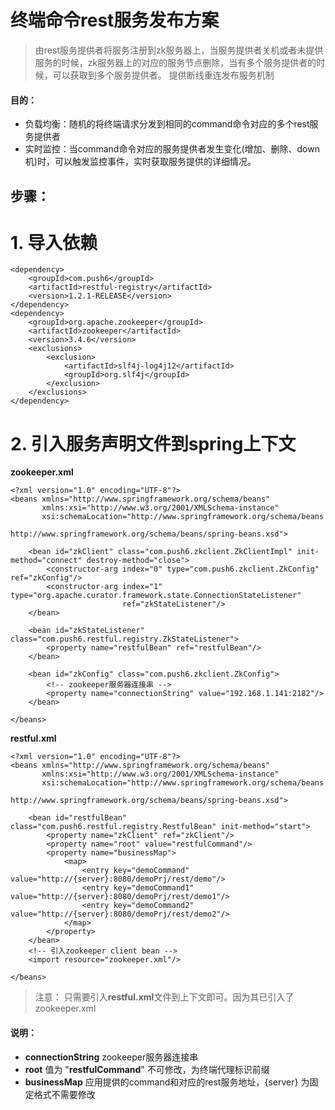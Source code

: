 # 终端命令rest服务发布方案 #

> 由rest服务提供者将服务注册到zk服务器上，当服务提供者关机或者未提供服务的时候，zk服务器上的对应的服务节点删除，当有多个服务提供者的时候，可以获取到多个服务提供者。
> 提供断线重连发布服务机制

#### 目的：
* 负载均衡：随机的将终端请求分发到相同的command命令对应的多个rest服务提供者
* 实时监控：当command命令对应的服务提供者发生变化(增加、删除、down机)时，可以触发监控事件，实时获取服务提供的详细情况。




## 步骤： ##

# 1. 导入依赖

	<dependency>
		<groupId>com.push6</groupId>
		<artifactId>restful-registry</artifactId>
		<version>1.2.1-RELEASE</version>
	</dependency>
	<dependency>
		<groupId>org.apache.zookeeper</groupId>
		<artifactId>zookeeper</artifactId>
		<version>3.4.6</version>
		<exclusions>
			<exclusion>
				<artifactId>slf4j-log4j12</artifactId>
				<groupId>org.slf4j</groupId>
			</exclusion>
		</exclusions>
	</dependency>


# 2. 引入服务声明文件到spring上下文


**zookeeper.xml**

	<?xml version="1.0" encoding="UTF-8"?>
	<beans xmlns="http://www.springframework.org/schema/beans"
	       xmlns:xsi="http://www.w3.org/2001/XMLSchema-instance"
	       xsi:schemaLocation="http://www.springframework.org/schema/beans 
						http://www.springframework.org/schema/beans/spring-beans.xsd">
	
	    <bean id="zkClient" class="com.push6.zkclient.ZkClientImpl" init-method="connect" destroy-method="close">
	        <constructor-arg index="0" type="com.push6.zkclient.ZkConfig" ref="zkConfig"/>
	        <constructor-arg index="1" type="org.apache.curator.framework.state.ConnectionStateListener"
	                         ref="zkStateListener"/>
	    </bean>
	
	    <bean id="zkStateListener" class="com.push6.restful.registry.ZkStateListener">
	        <property name="restfulBean" ref="restfulBean"/>
	    </bean>
	
	    <bean id="zkConfig" class="com.push6.zkclient.ZkConfig">
	        <!-- zookeeper服务器连接串 -->
	        <property name="connectionString" value="192.168.1.141:2182"/>
	    </bean>
	
	</beans>



**restful.xml**

	<?xml version="1.0" encoding="UTF-8"?>
	<beans xmlns="http://www.springframework.org/schema/beans"
	       xmlns:xsi="http://www.w3.org/2001/XMLSchema-instance"
	       xsi:schemaLocation="http://www.springframework.org/schema/beans 
						http://www.springframework.org/schema/beans/spring-beans.xsd">
	
	    <bean id="restfulBean" class="com.push6.restful.registry.RestfulBean" init-method="start">
	        <property name="zkClient" ref="zkClient"/>
	        <property name="root" value="restfulCommand"/>
	        <property name="businessMap">
	            <map>
	                <entry key="demoCommand" value="http://{server}:8080/demoPrj/rest/demo"/>
	                <entry key="demoCommand1" value="http://{server}:8080/demoPrj/rest/demo1"/>
	                <entry key="demoCommand2" value="http://{server}:8080/demoPrj/rest/demo2"/>
	            </map>
	        </property>
	    </bean>
	    <!-- 引入zookeeper client bean -->
	    <import resource="zookeeper.xml"/>
	
	</beans>

> 注意： 只需要引入**restful.xml**文件到上下文即可。因为其已引入了zookeeper.xml



#### 说明：

* **connectionString** zookeeper服务器连接串
* **root** 值为 "**restfulCommand**" 不可修改，为终端代理标识前缀
* **businessMap** 应用提供的command和对应的rest服务地址，{server} 为固定格式不需要修改


